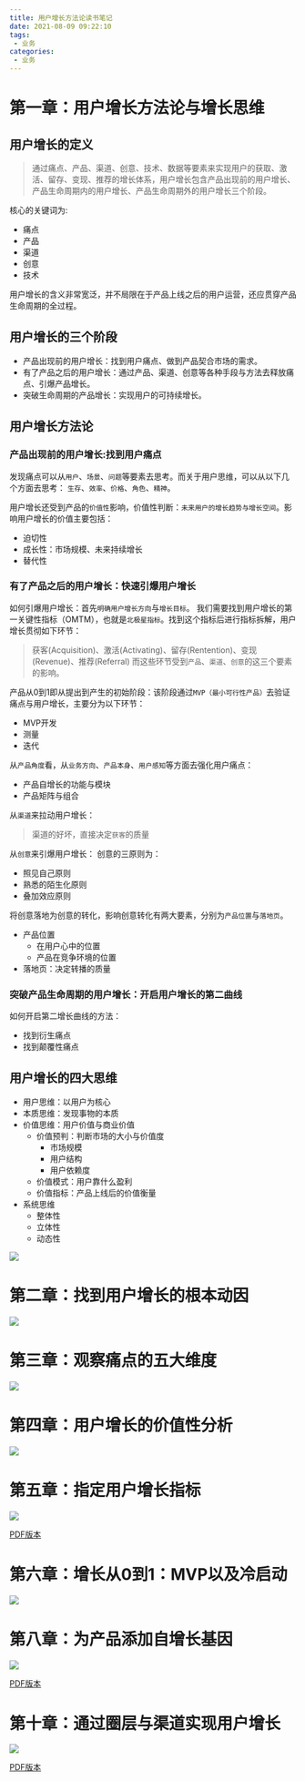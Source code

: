 ```yaml
---
title: 用户增长方法论读书笔记
date: 2021-08-09 09:22:10
tags:
 - 业务
categories:
 - 业务
---
```


# 第一章：用户增长方法论与增长思维

## 用户增长的定义

> 通过痛点、产品、渠道、创意、技术、数据等要素来实现用户的获取、激活、留存、变现、推荐的增长体系，用户增长包含产品出现前的用户增长、产品生命周期内的用户增长、产品生命周期外的用户增长三个阶段。

核心的关键词为:
- 痛点
- 产品
- 渠道
- 创意
- 技术

用户增长的含义非常宽泛，并不局限在于产品上线之后的用户运营，还应贯穿产品生命周期的全过程。

## 用户增长的三个阶段

- 产品出现前的用户增长：找到用户痛点、做到产品契合市场的需求。
- 有了产品之后的用户增长：通过产品、渠道、创意等各种手段与方法去释放痛点、引爆产品增长。
- 突破生命周期的产品增长：实现用户的可持续增长。

## 用户增长方法论

### 产品出现前的用户增长:找到用户痛点

发现痛点可以从`用户`、`场景`、`问题`等要素去思考。而关于用户思维，可以从以下几个方面去思考：
`生存`、`效率`、`价格`、`角色`、`精神`。

用户增长还受到产品的`价值性`影响，价值性判断：`未来用户的增长趋势与增长空间`。影响用户增长的价值主要包括：
- 迫切性
- 成长性：市场规模、未来持续增长
- 替代性

### 有了产品之后的用户增长：快速引爆用户增长

如何引爆用户增长：首先`明确用户增长方向`与`增长目标`。
我们需要找到用户增长的第一关键性指标（OMTM），也就是`北极星指标`。找到这个指标后进行指标拆解，用户增长贯彻如下环节：

> 获客(Acquisition)、激活(Activating)、留存(Rentention)、变现(Revenue)、推荐(Referral)
而这些环节受到`产品`、`渠道`、`创意`的这三个要素的影响。

产品从0到1即从提出到产生的初始阶段：该阶段通过`MVP（最小可行性产品）`去验证痛点与用户增长，主要分为以下环节：
- MVP开发
- 测量
- 迭代

从`产品角度`看，从`业务方向`、`产品本身`、`用户感知`等方面去强化用户痛点：
- 产品自增长的功能与模块
- 产品矩阵与组合

从`渠道`来拉动用户增长：
> 渠道的好坏，直接决定`获客`的质量

从`创意`来引爆用户增长：
创意的三原则为：
- 照见自己原则
- 熟悉的陌生化原则
- 叠加效应原则

将创意落地为创意的转化，影响创意转化有两大要素，分别为`产品位置`与`落地页`。
- 产品位置
    - 在用户心中的位置
    - 产品在竞争环境的位置
- 落地页：决定转播的质量

### 突破产品生命周期的用户增长：开启用户增长的第二曲线

如何开启第二增长曲线的方法：
- 找到衍生痛点
- 找到颠覆性痛点

## 用户增长的四大思维

- 用户思维：以用户为核心
- 本质思维：发现事物的本质
- 价值思维：用户价值与商业价值
    - 价值预判：判断市场的大小与价值度
        - 市场规模
        - 用户结构
        - 用户依赖度
    - 价值模式：用户靠什么盈利
    - 价值指标：产品上线后的价值衡量
- 系统思维
    - 整体性
    - 立体性
    - 动态性

![](0.png)

# 第二章：找到用户增长的根本动因

![](1.png)

# 第三章：观察痛点的五大维度

![](2.png)

# 第四章：用户增长的价值性分析

![](3.png)

# 第五章：指定用户增长指标

![](4.png)

[PDF版本](4.pdf)

# 第六章：增长从0到1：MVP以及冷启动

![](5.png)

# 第八章：为产品添加自增长基因

![](6.png)

[PDF版本](6.pdf)

# 第十章：通过圈层与渠道实现用户增长

![](7.png)

[PDF版本](7.pdf)